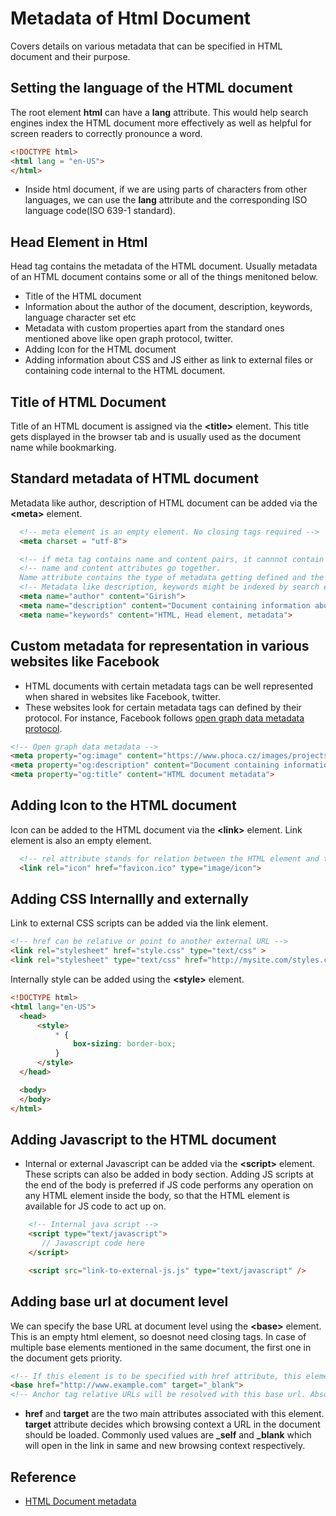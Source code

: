 # Metadata of Html Document

Covers details on various metadata that can be specified in HTML document and their purpose.

## Setting the language of the HTML document

The root element **html** can have a **lang** attribute. This would help search engines index the HTML document more effectively as well as helpful for screen readers to correctly pronounce a word.

```HTML
<!DOCTYPE html>
<html lang = "en-US">
</html>
```

* Inside html document, if we are using parts of characters from other languages, we can use the **lang** attribute and the corresponding ISO language code(ISO 639-1 standard).

## Head Element in Html

Head tag contains the metadata of the HTML document. Usually metadata of an HTML document contains some or all of the things menitoned below.

* Title of the HTML document
* Information about the author of the document, description, keywords, language character set etc
* Metadata with custom properties apart from the standard ones mentioned above like open graph protocol, twitter.
* Adding Icon for the HTML document
* Adding information about CSS and JS either as link to external files or containing code internal to the HTML document.

## Title of HTML Document

 Title of an HTML document is assigned via the **&lt;title&gt;** element. This title gets displayed in the browser tab and is usually used as the document name while bookmarking.

## Standard metadata of HTML document

Metadata like author, description of HTML document can be added via the **&lt;meta&gt;** element.  

```HTML
  <!-- meta element is an empty element. No closing tags required -->
  <meta charset = "utf-8">

  <!-- if meta tag contains name and content pairs, it cannnot contain other attributes like charset, lang etc -->
  <!-- name and content attributes go together.
  Name attribute contains the type of metadata getting defined and the content attribute contains the value for the metadata mentioned in the name attribute. -->
  <!-- Metadata like description, keywords might be indexed by search engines. So its helpful to set these metadata-->
  <meta name="author" content="Girish">
  <meta name="description" content="Document containing information about specifying metadata in HTML documents">
  <meta name="keywords" content="HTML, Head element, metadata">
```

## Custom metadata for representation in various websites like Facebook

* HTML documents with certain metadata tags can be well represented when shared in websites like Facebook, twitter.
* These websites look for certain metadata tags can defined by their protocol. For instance, Facebook follows [open graph data metadata protocol](https://developers.facebook.com/docs/sharing/webmasters/).

```HTML
<!-- Open graph data metadata -->
<meta property="og:image" content="https://www.phoca.cz/images/projects/phoca-favicon-r.svg">
<meta property="og:description" content="Document containing information about specifying metadata in HTML documents">
<meta property="og:title" content="HTML document metadata">
```

## Adding Icon to the HTML document

Icon can be added to the HTML document via the **&lt;link&gt;** element. Link element is also an empty element.

```HTML
  <!-- rel attribute stands for relation between the HTML element and the href attribute. href stands for hypertext reference. This attribute contains the source file used by the HTML element-->
  <link rel="icon" href="favicon.ico" type="image/icon">
```

## Adding CSS Internallly and externally

Link to external CSS scripts can be added via the link element.

```HTML
<!-- href can be relative or point to another external URL -->
<link rel="stylesheet" href="style.css" type="text/css" >
<link rel="stylesheet" type="text/css" href="http://mysite.com/styles.css">
```

Internally style can be added using the **&lt;style&gt;** element.

```HTML
<!DOCTYPE html>
<html lang="en-US">
  <head>
      <style>
          * {
              box-sizing: border-box;
          }
      </style>
  </head>

  <body>
  </body>
</html>
```

## Adding Javascript to the HTML document

* Internal or external Javascript can be added via the **&lt;script&gt;** element. These scripts can also be added in body section. Adding JS scripts at the end of the body is preferred if JS code performs any operation on any HTML element inside the body, so that the HTML element is available for JS code to act up on.

```HTML
    <!-- Internal java script -->
    <script type="text/javascript">
       // Javascript code here
    </script>

    <script src="link-to-external-js.js" type="text/javascript" />
```

## Adding base url at document level

We can specify the base URL at document level using the **&lt;base&gt;** element. This is an empty html element, so doesnot need closing tags. In case of multiple base elements mentioned in the same document, the first one in the document gets priority.

```HTML
<!-- If this element is to be specified with href attribute, this element should be placed before all other HTML elements that can contain URL values in the attributes. For instance, it should appear before link and script elements in the head section-->
<base href="http://www.example.com" target="_blank">
<!-- Anchor tag relative URLs will be resolved with this base url. Absolute URLs will not be used along with base url.-->
```

* **href** and **target** are the two main attributes associated with this element. **target** attribute decides which browsing context a URL in the document should be loaded. Commonly used values are **_self** and **_blank** which will open in the link in same and new browsing context respectively.

## Reference

* [HTML Document metadata](https://developer.mozilla.org/en-US/docs/Learn/HTML/Introduction_to_HTML/The_head_metadata_in_HTML)
